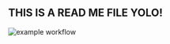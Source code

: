 ## THIS IS A READ ME FILE YOLO!

![example workflow](https://github.com/KimmieQW/.github-workflows/actions/workflows/sample.yml>/badge.svg)


